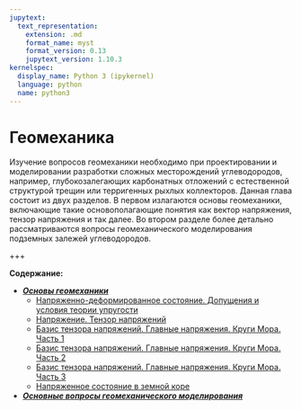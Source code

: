 ```yaml
---
jupytext:
  text_representation:
    extension: .md
    format_name: myst
    format_version: 0.13
    jupytext_version: 1.10.3
kernelspec:
  display_name: Python 3 (ipykernel)
  language: python
  name: python3
---
```


<a id='geomech'></a>
# Геомеханика
Изучение вопросов геомеханики необходимо при проектировании и моделировании разработки сложных месторождений углеводородов, например, глубокозалегающих карбонатных отложений с естественной структурой трещин или терригенных рыхлых коллекторов. Данная глава состоит из двух разделов. В первом излагаются основы геомеханики, включающие такие основополагающие понятия как вектор напряжения, тензор напряжения и так далее. Во втором разделе более детально рассматриваются вопросы геомеханического моделирования подземных залежей углеводородов.

+++

**Содержание:**
*   ***[Основы геомеханики](./1-RG/RG-0-Introduction.md)***
    * [Напряженно-деформированное состояние. Допущения и условия теории упругости](./1-RG/RG-1-LinearElasticityAssumptions.md)
    * [Напряжение. Тензор напряжений](./1-RG/RG-2-StressTensor.md)
    * [Базис тензора напряжений. Главные напряжения. Круги Мора. Часть 1](./1-RG/RG-3-StressRotation-PrincipleStresses-MohrCircles-Part1.md)
    * [Базис тензора напряжений. Главные напряжения. Круги Мора. Часть 2](./1-RG/RG-3-StressRotation-PrincipleStresses-MohrCircles-Part2.md)
    * [Базис тензора напряжений. Главные напряжения. Круги Мора. Часть 3](./1-RG/RG-3-StressRotation-PrincipleStresses-MohrCircles-Part3.md)
    * [Напряженное состояние в земной коре](./1-RG/RG-4-StressesInEarthsCrust.md)
*   ***[Основные вопросы геомеханического моделирования](./2-ARG/ARG-0-Introduction.md)***

```{code-cell} ipython3

```
